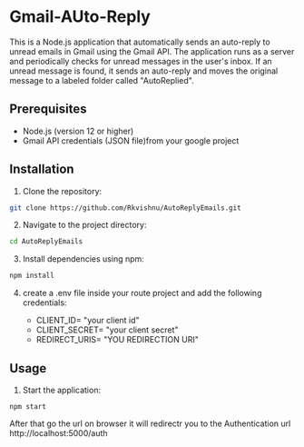 # Gmail-AUto-Reply

This is a Node.js application that automatically sends an auto-reply to unread emails in Gmail using the Gmail API. The application runs as a server and periodically checks for unread messages in the user's inbox. If an unread message is found, it sends an auto-reply and moves the original message to a labeled folder called "AutoReplied".

## Prerequisites

- Node.js (version 12 or higher)
- Gmail API credentials (JSON file)from your google project

## Installation

1. Clone the repository:

```sh
git clone https://github.com/Rkvishnu/AutoReplyEmails.git
```

2. Navigate to the project directory:

```sh
cd AutoReplyEmails
```

3. Install dependencies using npm:

```sh
npm install
```

4. create a .env file inside your route project and add the following credentials:

   - CLIENT_ID= "your client id"
   - CLIENT_SECRET= "your client secret"
   - REDIRECT_URIS= "YOU REDIRECTION URI"

## Usage

1. Start the application:

```text
npm start
```

After that go the url on browser it will redirectr you to the Authentication url
  http://localhost:5000/auth